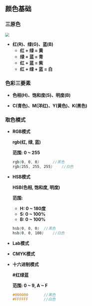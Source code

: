 ## 颜色基础

### 三原色

<img src="http://www.hubei88.com/uploads/allimg/20200317/46.jpg" style="zoom:80%;margin-left: 0" />

- **红(R)、绿(G)、蓝(B)**
  - **红 + 绿 = 黄**
  - **绿 + 蓝 = 青** 
  - **红 + 蓝 = 紫**
  - **红 + 绿 + 蓝 = 白**

### 色彩三要素

- **色相(H)、饱和度(S)、明度(B)**

- **C(青色)、M(洋红)、Y(黄色)、K(黑色)**

### 取色模式

- **RGB模式**

  **rgb(红, 绿, 蓝)**

  **范围:   0  ~  255**

  ```scss
  rgb(0, 0, 0)		//黑色
  rgb(255, 255, 255)	//白色
  ```

- **HSB模式**

  **HSB(色相, 饱和度, 明度)**

  **范围:**

  - **H:   0  ~  180度**
  - **S:    0  ~  100%**
  - **B:    0  ~  100%**

  ```scss
  hsb(0, 0, 0)	//黑色
  hsb(0, 0, 100)	//白色
  ```

- **Lab模式**

- **CMYK模式**

- **十六进制模式**

  **#红绿蓝**

  **范围:  0  ~  9,  A  ~  F**

  ```scss
  #000000		//黑色
  #FFFFFF		//白色
  ```

  

